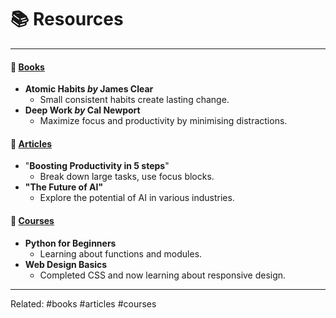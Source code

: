 # 📚 Resources
---

#### 📕 [Books](books.md)
- **Atomic Habits *by* James Clear**
	-  Small consistent habits create lasting change.
- **Deep Work *by* Cal Newport**
	- Maximize focus and productivity by minimising distractions.

#### 📘 [Articles](articles.md)
- "**Boosting Productivity in 5 steps**"
	- Break down large tasks, use focus blocks.
- **"The Future of AI"**
	- Explore the potential of AI in various industries.

#### 📗 [Courses](courses.md)
- **Python for Beginners**
	- Learning about functions and modules.
-  **Web Design Basics**
	- Completed CSS and now learning about responsive design.

---

Related: #books #articles #courses
